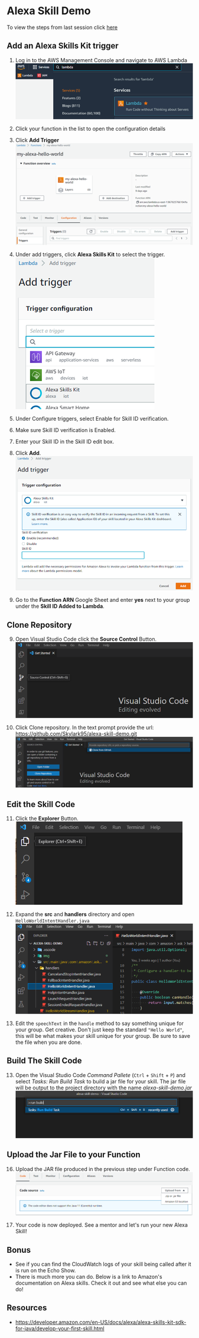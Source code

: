 # Alexa Skill Demo

To view the steps from last session click [here](https://github.com/Skylark95/alexa-skill-demo/blob/2022-03-18/README.md)

## Add an Alexa Skills Kit trigger
1. Log in to the AWS Management Console and navigate to AWS Lambda\
![lambda](img/lambda.png)

2. Click your function in the list to open the configuration details

3. Click **Add Trigger**\
![add trigger](img/add-trigger.png)

3. Under add triggers, click **Alexa Skills Kit** to select the trigger.\
![add trigger](img/add-trigger-2.png)

4. Under Configure triggers, select Enable for Skill ID verification.

5. Make sure Skill ID verification is Enabled.

6. Enter your Skill ID in the Skill ID edit box.

7. Click **Add**.
![alexa skills kit trigger](img/alexa-skills-kit.png)

8. Go to the **Function ARN** Google Sheet and enter **yes** next to your group under the **Skill ID Added to Lambda**.

## Clone Repository
9. Open Visual Studio Code click the **Source Control** Button.\
![source control button](img/source_control.png)

10. Click Clone repository. In the text prompt provide the url: https://github.com/Skylark95/alexa-skill-demo.git \
![clone repository](img/clone_repository.png)

## Edit the Skill Code
11. Click the **Explorer** Button.\
![explorer](img/explorer.png)

12. Expand the **src** and **handlers** directory and open `HelloWorldIntentHandler.java`\
![hello world](img/hello-world.png)

13. Edit the `speechText` in the `handle` method to say something unique for your group. Get creative. Don't just keep the standard `"Hello World"`, this will be what makes your skill unique for your group. Be sure to save the file when you are done.

## Build The Skill Code
13. Open the Visual Studio Code _Command Pallete_ (`Ctrl` + `Shift` + `P`) and select _Tasks: Run Build Task_ to build a jar file for your skill. The jar file will be output to the project directory with the name _alexa-skill-demo.jar_\
![run build task](img/run_build_task.png)

## Upload the Jar File to your Function
16. Upload the JAR file produced in the previous step under Function code.\
![upload jar](img/upload_jar.png)

17. Your code is now deployed. See a mentor and let's run your new Alexa Skill!

## Bonus
- See if you can find the CloudWatch logs of your skill being called after it is run on the Echo Show.
- There is much more you can do. Below is a link to Amazon's documentation on Alexa skills. Check it out and see what else you can do!

## Resources
- https://developer.amazon.com/en-US/docs/alexa/alexa-skills-kit-sdk-for-java/develop-your-first-skill.html
